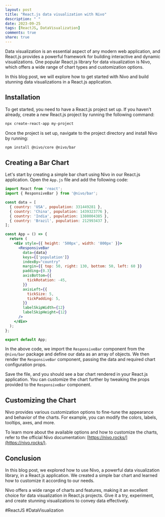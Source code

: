 ```yaml
---
layout: post
title: "React.js data visualization with Nivo"
description: " "
date: 2023-09-25
tags: [ReactJS, DataVisualization]
comments: true
share: true
---
```


Data visualization is an essential aspect of any modern web application, and React.js provides a powerful framework for building interactive and dynamic visualizations. One popular React.js library for data visualization is Nivo, which offers a wide range of chart types and customization options.

In this blog post, we will explore how to get started with Nivo and build stunning data visualizations in a React.js application.

## Installation

To get started, you need to have a React.js project set up. If you haven't already, create a new React.js project by running the following command:

```bash
npx create-react-app my-project
```

Once the project is set up, navigate to the project directory and install Nivo by running:

```bash
npm install @nivo/core @nivo/bar
```

## Creating a Bar Chart

Let's start by creating a simple bar chart using Nivo in our React.js application. Open the `App.js` file and add the following code:

```jsx
import React from 'react';
import { ResponsiveBar } from '@nivo/bar';

const data = [
  { country: 'USA', population: 331449281 },
  { country: 'China', population: 1439323776 },
  { country: 'India', population: 1380004385 },
  { country: 'Brazil', population: 212993437 },
];

const App = () => {
  return (
    <div style={{ height: '500px', width: '800px' }}>
      <ResponsiveBar
        data={data}
        keys={['population']}
        indexBy="country"
        margin={{ top: 50, right: 130, bottom: 50, left: 60 }}
        padding={0.3}
        axisBottom={{
          tickRotation: -45,
        }}
        axisLeft={{
          tickSize: 5,
          tickPadding: 5,
        }}
        labelSkipWidth={12}
        labelSkipHeight={12}
      />
    </div>
  );
};

export default App;
```

In the above code, we import the `ResponsiveBar` component from the `@nivo/bar` package and define our data as an array of objects. We then render the `ResponsiveBar` component, passing the data and required chart configuration props.

Save the file, and you should see a bar chart rendered in your React.js application. You can customize the chart further by tweaking the props provided to the `ResponsiveBar` component.

## Customizing the Chart

Nivo provides various customization options to fine-tune the appearance and behavior of the charts. For example, you can modify the colors, labels, tooltips, axes, and more.

To learn more about the available options and how to customize the charts, refer to the official Nivo documentation: [https://nivo.rocks/](https://nivo.rocks/).

## Conclusion

In this blog post, we explored how to use Nivo, a powerful data visualization library, in a React.js application. We created a simple bar chart and learned how to customize it according to our needs.

Nivo offers a wide range of charts and features, making it an excellent choice for data visualization in React.js projects. Give it a try, experiment, and create stunning visualizations to convey data effectively.

#ReactJS #DataVisualization